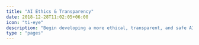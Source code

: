 ```yaml
---
title: "AI Ethics & Transparency"
date: 2018-12-28T11:02:05+06:00
icon: "ti-eye"
description: "Begin developing a more ethical, transparent, and safe AI system with these resources."
type : "pages"
---
```

